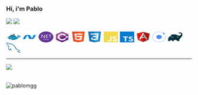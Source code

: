 ### Hi, i'm Pablo   
<div> 
  <img height="180em" src="https://github-readme-stats.vercel.app/api/top-langs/?username=pablomgg&theme=maroongold" />
  <img height="180em" src="https://github-readme-stats.vercel.app/api?username=pablomgg&theme=maroongold&show_icons=true" /> 
</div>  
<div style="display: inline_block"><br>
  <img align="center" alt="pablomgg-Docker" height="30" width="40" src="https://raw.githubusercontent.com/devicons/devicon/master/icons/docker/docker-original.svg"> 
  <img align="center" alt="pablomgg-Dot-net" height="30" width="40" src="https://raw.githubusercontent.com/devicons/devicon/master/icons/dot-net/dot-net-original.svg"> 
  <img align="center" alt="pablomgg-Dotnetcore" height="30" width="40" src="https://raw.githubusercontent.com/devicons/devicon/master/icons/dotnetcore/dotnetcore-original.svg">
  <img align="center" alt="pablomgg-Csharp" height="30" width="40" src="https://raw.githubusercontent.com/devicons/devicon/master/icons/csharp/csharp-original.svg">
  <img align="center" alt="pablomgg-HTML" height="30" width="40" src="https://raw.githubusercontent.com/devicons/devicon/master/icons/html5/html5-original.svg">
  <img align="center" alt="pablomgg-CSS" height="30" width="40" src="https://raw.githubusercontent.com/devicons/devicon/master/icons/css3/css3-original.svg">  
  <img align="center" alt="pablomgg-Js" height="30" width="40" src="https://raw.githubusercontent.com/devicons/devicon/master/icons/javascript/javascript-plain.svg">
  <img align="center" alt="pablomgg-Ts" height="30" width="40" src="https://raw.githubusercontent.com/devicons/devicon/master/icons/typescript/typescript-plain.svg">
  <img align="center" alt="pablomgg-Angularjs" height="30" width="40" src="https://raw.githubusercontent.com/devicons/devicon/master/icons/angularjs/angularjs-original.svg">
  <img align="center" alt="pablomgg-Ionic" height="30" width="40" src="https://raw.githubusercontent.com/devicons/devicon/master/icons/ionic/ionic-original.svg">
  <img align="center" alt="pablomgg-Gradle" height="30" width="40" src="https://raw.githubusercontent.com/devicons/devicon/master/icons/gradle/gradle-plain.svg"> 
  <img align="center" alt="pablomgg-Mysql" height="30" width="40" src="https://raw.githubusercontent.com/devicons/devicon/master/icons/mysql/mysql-original.svg">  
</div>

---

<div>
  <a href="https://www.linkedin.com/in/pablo-m-gracioli/" target="_blank"><img src="https://img.shields.io/badge/-LinkedIn-%230077B5?style=for-the-badge&logo=linkedin&logoColor=white"></a> 
</div>
</br>
<p align="left"><img src="https://komarev.com/ghpvc/?username=pablomgg" alt="pablomgg"/></p>

